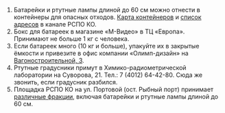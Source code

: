 1. Батарейки и ртутные лампы длиной до 60 см можно отнести в контейнеры для опасных отходов.
   [Карта контейнеров](https://recyclemap.ru/viewer?center=20.473800,54.704529,10.63&fractions=10,12) и [список адресов](https://t.me/rspoko_kgd/603) в канале РСПО КО.
2. Бокс для батареек в магазине «М-Видео» в ТЦ «Европа». Принимают не больше 1 кг с человека.
3. Если батареек много (10 кг и больше), упакуйте их в закрытые ёмкости и привезите в офис компании «Олимп-дизайн» на [Вагоностроительной, 3](https://2gis.ru/kaliningrad/geo/5630027815275936).
4. Ртутные градусники примут в Химико-радиометрической лаборатории на Суворова, 21. Тел.: 7 (4012) 64-42-80.
   Сюда же звонить, если градусник разбился.
5. Площадка РСПО КО на ул. Портовой \(ост. Рыбный порт\) принимает [различные фракции](https://t.me/ecoklgd/1199), включая батарейки и ртутные лампы длиной до 60 см.
